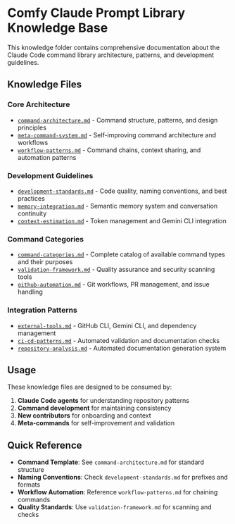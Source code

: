 # Comfy Claude Prompt Library Knowledge Base

This knowledge folder contains comprehensive documentation about the Claude Code command library architecture, patterns, and development guidelines.

## Knowledge Files

### Core Architecture
- [`command-architecture.md`](./command-architecture.md) - Command structure, patterns, and design principles
- [`meta-command-system.md`](./meta-command-system.md) - Self-improving command architecture and workflows
- [`workflow-patterns.md`](./workflow-patterns.md) - Command chains, context sharing, and automation patterns

### Development Guidelines
- [`development-standards.md`](./development-standards.md) - Code quality, naming conventions, and best practices
- [`memory-integration.md`](./memory-integration.md) - Semantic memory system and conversation continuity
- [`context-estimation.md`](./context-estimation.md) - Token management and Gemini CLI integration

### Command Categories
- [`command-categories.md`](./command-categories.md) - Complete catalog of available command types and their purposes
- [`validation-framework.md`](./validation-framework.md) - Quality assurance and security scanning tools
- [`github-automation.md`](./github-automation.md) - Git workflows, PR management, and issue handling

### Integration Patterns
- [`external-tools.md`](./external-tools.md) - GitHub CLI, Gemini CLI, and dependency management
- [`ci-cd-patterns.md`](./ci-cd-patterns.md) - Automated validation and documentation checks
- [`repository-analysis.md`](./repository-analysis.md) - Automated documentation generation system

## Usage

These knowledge files are designed to be consumed by:

1. **Claude Code agents** for understanding repository patterns
2. **Command development** for maintaining consistency
3. **New contributors** for onboarding and context
4. **Meta-commands** for self-improvement and validation

## Quick Reference

- **Command Template**: See `command-architecture.md` for standard structure
- **Naming Conventions**: Check `development-standards.md` for prefixes and formats
- **Workflow Automation**: Reference `workflow-patterns.md` for chaining commands
- **Quality Standards**: Use `validation-framework.md` for scanning and checks